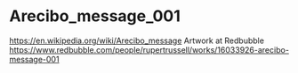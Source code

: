 # Arecibo_message_001
https://en.wikipedia.org/wiki/Arecibo_message
Artwork at Redbubble https://www.redbubble.com/people/rupertrussell/works/16033926-arecibo-message-001
